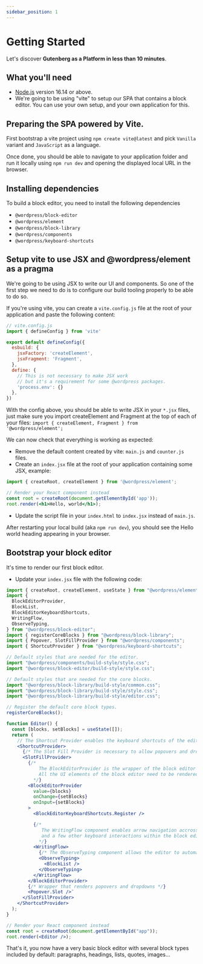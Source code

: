 ```yaml
---
sidebar_position: 1
---
```


# Getting Started

Let's discover **Gutenberg as a Platform in less than 10 minutes**.


## What you'll need

- [Node.js](https://nodejs.org/en/download/) version 16.14 or above.
- We're going to be using "vite" to setup our SPA that contains a block editor. You can use your own setup, and your own application for this.

## Preparing the SPA powered by Vite.

First bootstrap a vite project using `npm create vite@latest` and pick `Vanilla` variant and `JavaScript` as a language.

Once done, you should be able to navigate to your application folder and run it locally using `npm run dev` and opening the displayed local URL in the browser.

## Installing dependencies

To build a block editor, you need to install the following dependencies

 - `@wordpress/block-editor`
 - `@wordpress/element`
 - `@wordpress/block-library`
 - `@wordpress/components`
 - `@wordpress/keyboard-shortcuts`

## Setup vite to use JSX and @wordpress/element as a pragma

We're going to be using JSX to write our UI and components. So one of the first step we need to do is to configure our build tooling properly to be able to do so.

If you're using vite, you can create a `vite.config.js` file at the root of your application and paste the following content:

```js
// vite.config.js
import { defineConfig } from 'vite'

export default defineConfig({
  esbuild: {
    jsxFactory: 'createElement',
    jsxFragment: 'Fragment',
  },
  define: {
    // This is not necessary to make JSX work 
    // but it's a requirement for some @wordpress packages.
    'process.env': {}
  },
})
```

With the config above, you should be able to write JSX in your `*.jsx` files, just make sure you import createElement and Fragment at the top of each of your files: `import { createElement, Fragment } from '@wordpress/element';`

We can now check that everything is working as expected:

 - Remove the default content created by vite: `main.js` and `counter.js` files.
 - Create an `index.jsx` file at the root of your application containing some JSX, example:
```jsx
import { createRoot, createElement } from '@wordpress/element';

// Render your React component instead
const root = createRoot(document.getElementById('app'));
root.render(<h1>Hello, world</h1>);
```
 - Update the script file in your `index.html` to `index.jsx` instead of `main.js`.

After restarting your local build (aka `npm run dev`), you should see the Hello world heading appearing in your browser.

## Bootstrap your block editor

It's time to render our first block editor.

 - Update your `index.jsx` file with the following code:
```jsx
import { createRoot, createElement, useState } from "@wordpress/element";
import {
  BlockEditorProvider,
  BlockList,
  BlockEditorKeyboardShortcuts,
  WritingFlow,
  ObserveTyping,
} from "@wordpress/block-editor";
import { registerCoreBlocks } from "@wordpress/block-library";
import { Popover, SlotFillProvider } from "@wordpress/components";
import { ShortcutProvider } from "@wordpress/keyboard-shortcuts";

// Default styles that are needed for the editor.
import "@wordpress/components/build-style/style.css";
import "@wordpress/block-editor/build-style/style.css";

// Default styles that are needed for the core blocks.
import "@wordpress/block-library/build-style/common.css";
import "@wordpress/block-library/build-style/style.css";
import "@wordpress/block-library/build-style/editor.css";

// Register the default core block types.
registerCoreBlocks();

function Editor() {
  const [blocks, setBlocks] = useState([]);
  return (
    // The Shortcut Provider enables the keyboard shortcuts of the editor.
    <ShortcutProvider>
      {/* The Slot Fill Provider is necessary to allow popovers and dropdowns to render properly */}
      <SlotFillProvider>
        {/* 
            The BlockEditorProvider is the wrapper of the block editor's state.
            All the UI elements of the block editor need to be rendered within this provider.
          */}
        <BlockEditorProvider
          value={blocks}
          onChange={setBlocks}
          onInput={setBlocks}
        >
          <BlockEditorKeyboardShortcuts.Register />

          {/*
             The WritingFlow component enables arrow navigation accross the blocks 
             and a few other keyboard interactions within the block editor
            */}
          <WritingFlow>
            {/* The ObserveTyping component allows the editor to automatically show or hide the block toolbar while typing. */}
            <ObserveTyping>
              <BlockList />
            </ObserveTyping>
          </WritingFlow>
        </BlockEditorProvider>
        {/* Wrapper that renders popovers and dropdowns */}
        <Popover.Slot />¨
      </SlotFillProvider>
    </ShortcutProvider>
  );
}

// Render your React component instead
const root = createRoot(document.getElementById("app"));
root.render(<Editor />);
```

That's it, you now have a very basic block editor with several block types included by default: paragraphs, headings, lists, quotes, images...
